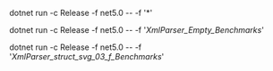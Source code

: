 
dotnet run -c Release -f net5.0 -- -f '*'

dotnet run -c Release -f net5.0 -- -f '*XmlParser_Empty_Benchmarks*'

dotnet run -c Release -f net5.0 -- -f '*XmlParser_struct_svg_03_f_Benchmarks*'
